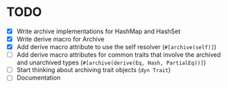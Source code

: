 # TODO

- [x] Write archive implementations for HashMap and HashSet
- [x] Write derive macro for Archive
- [x] Add derive macro attribute to use the self resolver (`#[archive(self)]`)
- [ ] Add derive macro attributes for common traits that involve the archived and unarchived types (`#[archive(derive(Eq, Hash, PartialEq))]`) 
- [ ] Start thinking about archiving trait objects (`dyn Trait`)
- [ ] Documentation